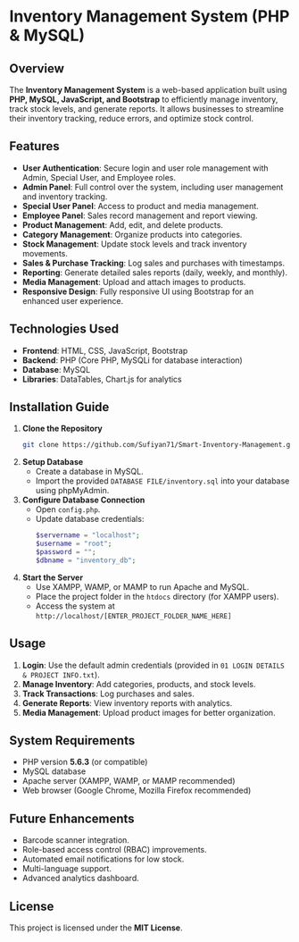 # Inventory Management System (PHP & MySQL)

## Overview

The **Inventory Management System** is a web-based application built using **PHP, MySQL, JavaScript, and Bootstrap** to efficiently manage inventory, track stock levels, and generate reports. It allows businesses to streamline their inventory tracking, reduce errors, and optimize stock control.

## Features

- **User Authentication**: Secure login and user role management with Admin, Special User, and Employee roles.
- **Admin Panel**: Full control over the system, including user management and inventory tracking.
- **Special User Panel**: Access to product and media management.
- **Employee Panel**: Sales record management and report viewing.
- **Product Management**: Add, edit, and delete products.
- **Category Management**: Organize products into categories.
- **Stock Management**: Update stock levels and track inventory movements.
- **Sales & Purchase Tracking**: Log sales and purchases with timestamps.
- **Reporting**: Generate detailed sales reports (daily, weekly, and monthly).
- **Media Management**: Upload and attach images to products.
- **Responsive Design**: Fully responsive UI using Bootstrap for an enhanced user experience.

## Technologies Used

- **Frontend**: HTML, CSS, JavaScript, Bootstrap
- **Backend**: PHP (Core PHP, MySQLi for database interaction)
- **Database**: MySQL
- **Libraries**: DataTables, Chart.js for analytics

## Installation Guide

1. **Clone the Repository**
   ```bash
   git clone https://github.com/Sufiyan71/Smart-Inventory-Management.git
   ```
2. **Setup Database**
   - Create a database in MySQL.
   - Import the provided `DATABASE FILE/inventory.sql` into your database using phpMyAdmin.
3. **Configure Database Connection**
   - Open `config.php`.
   - Update database credentials:
     ```php
     $servername = "localhost";
     $username = "root";
     $password = "";
     $dbname = "inventory_db";
     ```
4. **Start the Server**
   - Use XAMPP, WAMP, or MAMP to run Apache and MySQL.
   - Place the project folder in the `htdocs` directory (for XAMPP users).
   - Access the system at `http://localhost/[ENTER_PROJECT_FOLDER_NAME_HERE]`

## Usage

1. **Login**: Use the default admin credentials (provided in `01 LOGIN DETAILS & PROJECT INFO.txt`).
2. **Manage Inventory**: Add categories, products, and stock levels.
3. **Track Transactions**: Log purchases and sales.
4. **Generate Reports**: View inventory reports with analytics.
5. **Media Management**: Upload product images for better organization.

## System Requirements

- PHP version **5.6.3** (or compatible)
- MySQL database
- Apache server (XAMPP, WAMP, or MAMP recommended)
- Web browser (Google Chrome, Mozilla Firefox recommended)

## Future Enhancements

- Barcode scanner integration.
- Role-based access control (RBAC) improvements.
- Automated email notifications for low stock.
- Multi-language support.
- Advanced analytics dashboard.

## License

This project is licensed under the **MIT License**.


